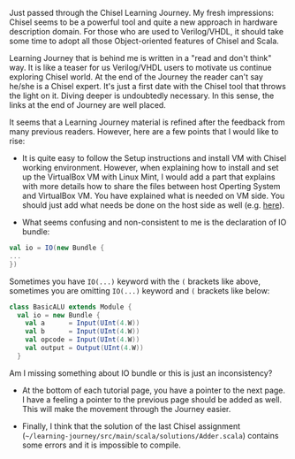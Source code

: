 Just passed through the Chisel Learning Journey. My fresh impressions: Chisel seems to be a powerful tool and quite a new approach in hardware description domain. For those who are used to Verilog/VHDL, it should take some time to adopt all those Object-oriented features of Chisel and Scala. 

Learning Journey that is behind me is written in a "read and don't think" way. It is like a teaser for us Verilog/VHDL users to motivate us continue exploring Chisel world. At the end of the Journey the reader can't say he/she is a Chisel expert. It's just a first date with the Chisel tool that throws the light on it. Diving deeper is undoubtedly necessary. In this sense, the links at the end of Journey are well placed. 

It seems that a Learning Journey material is refined after the feedback from many previous readers. However, here are a few points that I would like to rise:

* It is quite easy to follow the Setup instructions and install VM with Chisel working environment. However, when explaining how to install and set up the VirtualBox VM with Linux Mint, I would add a part that explains with more details how to share the files between host Operting System and VirtualBox VM. You have explained what is needed on VM side. You should just add what needs be done on the host side as well (e.g. [here](https://www.youtube.com/watch?v=XjbxFRUoPDQ)).

*  What seems confusing and non-consistent to me is the declaration of IO bundle:
 ```scala
 val io = IO(new Bundle {
 ...
 })
 ```
 Sometimes you have `IO(...)` keyword with the `(` brackets like above, sometimes you are omitting `IO(...)` keyword and `(` brackets like below:
 ```scala
 class BasicALU extends Module { 
   val io = new Bundle { 
     val a      = Input(UInt(4.W)) 
     val b      = Input(UInt(4.W)) 
     val opcode = Input(UInt(4.W)) 
     val output = Output(UInt(4.W)) 
   }
 ```
 Am I missing something about IO bundle or this is just an inconsistency? 

* At the bottom of each tutorial page, you have a pointer to the next page. I have a feeling a pointer to the previous page should be added as well. This will make the movement through the Journey easier. 

* Finally, I think that the solution of the last Chisel assignment (`~/learning-journey/src/main/scala/solutions/Adder.scala`) contains some errors and it is impossible to compile. 
